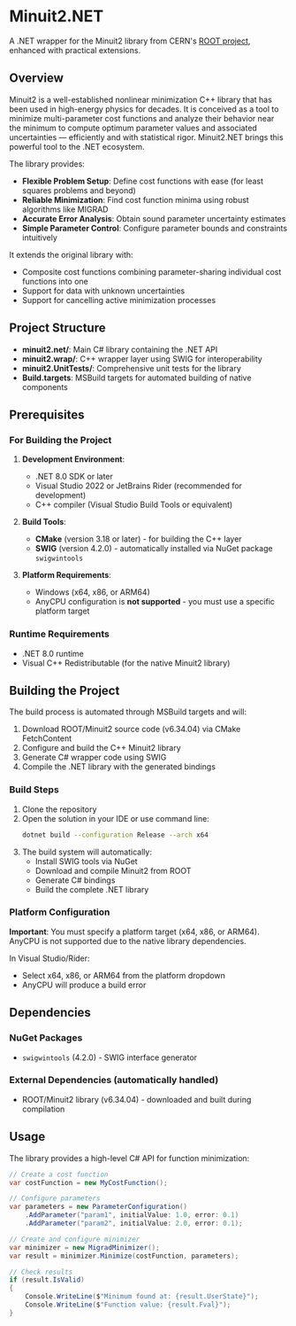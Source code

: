 # Minuit2.NET

A .NET wrapper for the Minuit2 library from CERN's [ROOT project](https://root.cern/), enhanced with practical extensions.

## Overview

Minuit2 is a well-established nonlinear minimization C++ library that has been used in high-energy physics for decades. 
It is conceived as a tool to minimize multi-parameter cost functions and analyze their behavior near the minimum to 
compute optimum parameter values and associated uncertainties — efficiently and with statistical rigor. Minuit2.NET 
brings this powerful tool to the .NET ecosystem.

The library provides:
- **Flexible Problem Setup**: Define cost functions with ease (for least squares problems and beyond)
- **Reliable Minimization**: Find cost function minima using robust algorithms like MIGRAD
- **Accurate Error Analysis**: Obtain sound parameter uncertainty estimates
- **Simple Parameter Control**: Configure parameter bounds and constraints intuitively

It extends the original library with:
- Composite cost functions combining parameter-sharing individual cost functions into one
- Support for data with unknown uncertainties 
- Support for cancelling active minimization processes

## Project Structure

- **minuit2.net/**: Main C# library containing the .NET API
- **minuit2.wrap/**: C++ wrapper layer using SWIG for interoperability
- **minuit2.UnitTests/**: Comprehensive unit tests for the library
- **Build.targets**: MSBuild targets for automated building of native components

## Prerequisites

### For Building the Project

1. **Development Environment**:
   - .NET 8.0 SDK or later
   - Visual Studio 2022 or JetBrains Rider (recommended for development)
   - C++ compiler (Visual Studio Build Tools or equivalent)

2. **Build Tools**:
   - **CMake** (version 3.18 or later) - for building the C++ layer
   - **SWIG** (version 4.2.0) - automatically installed via NuGet package `swigwintools`

3. **Platform Requirements**:
   - Windows (x64, x86, or ARM64)
   - AnyCPU configuration is **not supported** - you must use a specific platform target

### Runtime Requirements

- .NET 8.0 runtime
- Visual C++ Redistributable (for the native Minuit2 library)

## Building the Project

The build process is automated through MSBuild targets and will:

1. Download ROOT/Minuit2 source code (v6.34.04) via CMake FetchContent
2. Configure and build the C++ Minuit2 library
3. Generate C# wrapper code using SWIG
4. Compile the .NET library with the generated bindings

### Build Steps

1. Clone the repository
2. Open the solution in your IDE or use command line:
   ```bash
   dotnet build --configuration Release --arch x64
   ```
3. The build system will automatically:
   - Install SWIG tools via NuGet
   - Download and compile Minuit2 from ROOT
   - Generate C# bindings
   - Build the complete .NET library

### Platform Configuration

**Important**: You must specify a platform target (x64, x86, or ARM64). AnyCPU is not supported due to the native 
library dependencies.

In Visual Studio/Rider:
- Select x64, x86, or ARM64 from the platform dropdown
- AnyCPU will produce a build error

## Dependencies

### NuGet Packages
- `swigwintools` (4.2.0) - SWIG interface generator

### External Dependencies (automatically handled)
- ROOT/Minuit2 library (v6.34.04) - downloaded and built during compilation

## Usage

The library provides a high-level C# API for function minimization:

```csharp
// Create a cost function
var costFunction = new MyCostFunction();

// Configure parameters
var parameters = new ParameterConfiguration()
    .AddParameter("param1", initialValue: 1.0, error: 0.1)
    .AddParameter("param2", initialValue: 2.0, error: 0.1);

// Create and configure minimizer
var minimizer = new MigradMinimizer();
var result = minimizer.Minimize(costFunction, parameters);

// Check results
if (result.IsValid)
{
    Console.WriteLine($"Minimum found at: {result.UserState}");
    Console.WriteLine($"Function value: {result.Fval}");
}
```